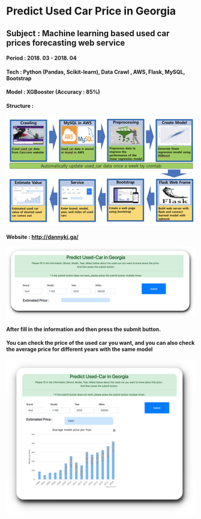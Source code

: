 # Predict Used Car Price in Georgia

## Subject : Machine learning based used car prices forecasting web service
#### Period   : 2018. 03 - 2018. 04
#### Tech      : Python (Pandas, Scikit-learn), Data Crawl , AWS, Flask, MySQL, Bootstrap   
#### Model    : XGBooster  (Accuracy : 85%)
#### Structure : 
![ex_screenshot](./img/Structure.png)
#### Website : http://dannyki.ga/
![screen](./img/1.png)
#### After fill in the information and then press the submit button.
#### You can check the price of the used car you want, and you can also check the average price for different years with the same model
![screen](./img/2.png)
